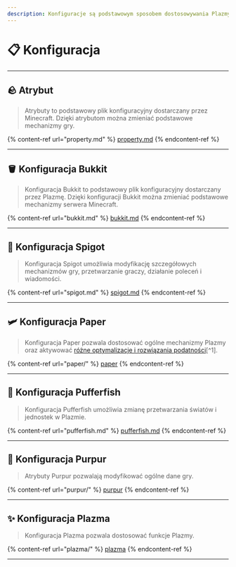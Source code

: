 ```yaml
---
description: Konfiguracje są podstawowym sposobem dostosowywania Plazmy.
---
```


# 📋 Konfiguracja

***

## 🪨 Atrybut <a href="#id-1" id="id-1"></a>

> Atrybuty to podstawowy plik konfiguracyjny dostarczany przez Minecraft.
> Dzięki atrybutom można zmieniać podstawowe mechanizmy gry.

{% content-ref url="property.md" %}
[property.md](property.md)
{% endcontent-ref %}

***

## 🪣 Konfiguracja Bukkit <a href="#id-2" id="id-2"></a>

> Konfiguracja Bukkit to podstawowy plik konfiguracyjny dostarczany przez Plazmę.
> Dzięki konfiguracji Bukkit można zmieniać podstawowe mechanizmy serwera Minecraft.

{% content-ref url="bukkit.md" %}
[bukkit.md](bukkit.md)
{% endcontent-ref %}

***

## 🚰 Konfiguracja Spigot <a href="#id-3" id="id-3"></a>

> Konfiguracja Spigot umożliwia modyfikację szczegółowych mechanizmów gry, przetwarzanie graczy, działanie poleceń i wiadomości.

{% content-ref url="spigot.md" %}
[spigot.md](spigot.md)
{% endcontent-ref %}

***

## 🛩️ Konfiguracja Paper <a href="#id-4" id="id-4"></a>

> Konfiguracja Paper pozwala dostosować ogólne mechanizmy Plazmy oraz aktywować [różne optymalizacje i rozwiązania podatności](#user-content-fn-1)[^1].

{% content-ref url="paper/" %}
[paper](paper/)
{% endcontent-ref %}

***

## 🐡 Konfiguracja Pufferfish <a href="#id-6" id="id-6"></a>

> Konfiguracja Pufferfish umożliwia zmianę przetwarzania światów i jednostek w Plazmie.

{% content-ref url="pufferfish.md" %}
[pufferfish.md](pufferfish.md)
{% endcontent-ref %}

***

## 🦑 Konfiguracja Purpur <a href="#id-7" id="id-7"></a>

> Atrybuty Purpur pozwalają modyfikować ogólne dane gry.

{% content-ref url="purpur/" %}
[purpur](purpur/)
{% endcontent-ref %}

***

## ✨ Konfiguracja Plazma <a href="#id-8" id="id-8"></a>

> Konfiguracja Plazma pozwala dostosować funkcje Plazmy.

{% content-ref url="plazma/" %}
[plazma](plazma/)
{% endcontent-ref %}

***
